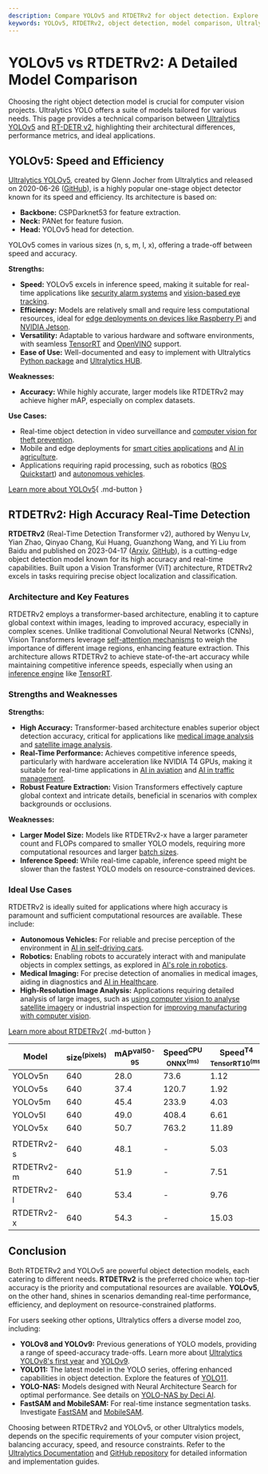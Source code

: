 ```yaml
---
description: Compare YOLOv5 and RTDETRv2 for object detection. Explore their architectures, performance metrics, strengths, and best use cases in computer vision.
keywords: YOLOv5, RTDETRv2, object detection, model comparison, Ultralytics, computer vision, machine learning, real-time detection, Vision Transformers, AI models
---
```


# YOLOv5 vs RTDETRv2: A Detailed Model Comparison

Choosing the right object detection model is crucial for computer vision projects. Ultralytics YOLO offers a suite of models tailored for various needs. This page provides a technical comparison between [Ultralytics YOLOv5](https://docs.ultralytics.com/models/yolov5/) and [RT-DETR v2](https://docs.ultralytics.com/models/rtdetr/), highlighting their architectural differences, performance metrics, and ideal applications.

<script async src="https://cdn.jsdelivr.net/npm/chart.js@3.9.1/dist/chart.min.js"></script>
<script defer src="../../javascript/benchmark.js"></script>

<canvas id="modelComparisonChart" width="1024" height="400" active-models='["YOLOv5", "RTDETRv2"]'></canvas>

## YOLOv5: Speed and Efficiency

[Ultralytics YOLOv5](https://docs.ultralytics.com/models/yolov5/), created by Glenn Jocher from Ultralytics and released on 2020-06-26 ([GitHub](https://github.com/ultralytics/yolov5)), is a highly popular one-stage object detector known for its speed and efficiency. Its architecture is based on:

- **Backbone:** CSPDarknet53 for feature extraction.
- **Neck:** PANet for feature fusion.
- **Head:** YOLOv5 head for detection.

YOLOv5 comes in various sizes (n, s, m, l, x), offering a trade-off between speed and accuracy.

**Strengths:**

- **Speed:** YOLOv5 excels in inference speed, making it suitable for real-time applications like [security alarm systems](https://docs.ultralytics.com/guides/security-alarm-system/) and [vision-based eye tracking](https://docs.ultralytics.com/guides/vision-eye/).
- **Efficiency:** Models are relatively small and require less computational resources, ideal for [edge deployments on devices like Raspberry Pi](https://docs.ultralytics.com/guides/raspberry-pi/) and [NVIDIA Jetson](https://docs.ultralytics.com/guides/nvidia-jetson/).
- **Versatility:** Adaptable to various hardware and software environments, with seamless [TensorRT](https://docs.ultralytics.com/integrations/tensorrt/) and [OpenVINO](https://docs.ultralytics.com/integrations/openvino/) support.
- **Ease of Use:** Well-documented and easy to implement with Ultralytics [Python package](https://pypi.org/project/ultralytics/) and [Ultralytics HUB](https://www.ultralytics.com/hub).

**Weaknesses:**

- **Accuracy:** While highly accurate, larger models like RTDETRv2 may achieve higher mAP, especially on complex datasets.

**Use Cases:**

- Real-time object detection in video surveillance and [computer vision for theft prevention](https://www.ultralytics.com/blog/computer-vision-for-theft-prevention-enhancing-security).
- Mobile and edge deployments for [smart cities applications](https://www.ultralytics.com/blog/computer-vision-ai-in-smart-cities) and [AI in agriculture](https://www.ultralytics.com/solutions/ai-in-agriculture).
- Applications requiring rapid processing, such as robotics ([ROS Quickstart](https://docs.ultralytics.com/guides/ros-quickstart/)) and [autonomous vehicles](https://www.ultralytics.com/solutions/ai-in-self-driving).

[Learn more about YOLOv5](https://docs.ultralytics.com/models/yolov5/){ .md-button }

## RTDETRv2: High Accuracy Real-Time Detection

**RTDETRv2** (Real-Time Detection Transformer v2), authored by Wenyu Lv, Yian Zhao, Qinyao Chang, Kui Huang, Guanzhong Wang, and Yi Liu from Baidu and published on 2023-04-17 ([Arxiv](https://arxiv.org/abs/2304.08069), [GitHub](https://github.com/lyuwenyu/RT-DETR/tree/main/rtdetrv2_pytorch)), is a cutting-edge object detection model known for its high accuracy and real-time capabilities. Built upon a Vision Transformer (ViT) architecture, RTDETRv2 excels in tasks requiring precise object localization and classification.

### Architecture and Key Features

RTDETRv2 employs a transformer-based architecture, enabling it to capture global context within images, leading to improved accuracy, especially in complex scenes. Unlike traditional Convolutional Neural Networks (CNNs), Vision Transformers leverage [self-attention mechanisms](https://www.ultralytics.com/glossary/self-attention) to weigh the importance of different image regions, enhancing feature extraction. This architecture allows RTDETRv2 to achieve state-of-the-art accuracy while maintaining competitive inference speeds, especially when using an [inference engine](https://www.ultralytics.com/glossary/inference-engine) like [TensorRT](https://www.ultralytics.com/glossary/tensorrt).

### Strengths and Weaknesses

**Strengths:**

- **High Accuracy:** Transformer-based architecture enables superior object detection accuracy, critical for applications like [medical image analysis](https://www.ultralytics.com/glossary/medical-image-analysis) and [satellite image analysis](https://www.ultralytics.com/blog/using-computer-vision-to-analyse-satellite-imagery).
- **Real-Time Performance:** Achieves competitive inference speeds, particularly with hardware acceleration like NVIDIA T4 GPUs, making it suitable for real-time applications in [AI in aviation](https://www.ultralytics.com/blog/ai-in-aviation-a-runway-to-smarter-airports) and [AI in traffic management](https://www.ultralytics.com/blog/ai-in-traffic-management-from-congestion-to-coordination).
- **Robust Feature Extraction:** Vision Transformers effectively capture global context and intricate details, beneficial in scenarios with complex backgrounds or occlusions.

**Weaknesses:**

- **Larger Model Size:** Models like RTDETRv2-x have a larger parameter count and FLOPs compared to smaller YOLO models, requiring more computational resources and larger [batch sizes](https://www.ultralytics.com/glossary/batch-size).
- **Inference Speed:** While real-time capable, inference speed might be slower than the fastest YOLO models on resource-constrained devices.

### Ideal Use Cases

RTDETRv2 is ideally suited for applications where high accuracy is paramount and sufficient computational resources are available. These include:

- **Autonomous Vehicles:** For reliable and precise perception of the environment in [AI in self-driving cars](https://www.ultralytics.com/solutions/ai-in-self-driving).
- **Robotics:** Enabling robots to accurately interact with and manipulate objects in complex settings, as explored in [AI's role in robotics](https://www.ultralytics.com/blog/from-algorithms-to-automation-ais-role-in-robotics).
- **Medical Imaging:** For precise detection of anomalies in medical images, aiding in diagnostics and [AI in Healthcare](https://www.ultralytics.com/solutions/ai-in-healthcare).
- **High-Resolution Image Analysis:** Applications requiring detailed analysis of large images, such as [using computer vision to analyse satellite imagery](https://www.ultralytics.com/blog/using-computer-vision-to-analyse-satellite-imagery) or industrial inspection for [improving manufacturing with computer vision](https://www.ultralytics.com/blog/improving-manufacturing-with-computer-vision).

[Learn more about RTDETRv2](https://docs.ultralytics.com/models/rtdetr/){ .md-button }

| Model      | size<sup>(pixels) | mAP<sup>val50-95 | Speed<sup>CPU ONNX<sup>(ms) | Speed<sup>T4 TensorRT10<sup>(ms) | params<sup>(M) | FLOPs<sup>(B) |
| ---------- | ----------------- | ---------------- | --------------------------- | -------------------------------- | -------------- | ------------- |
| YOLOv5n    | 640               | 28.0             | 73.6                        | 1.12                             | 2.6            | 7.7           |
| YOLOv5s    | 640               | 37.4             | 120.7                       | 1.92                             | 9.1            | 24.0          |
| YOLOv5m    | 640               | 45.4             | 233.9                       | 4.03                             | 25.1           | 64.2          |
| YOLOv5l    | 640               | 49.0             | 408.4                       | 6.61                             | 53.2           | 135.0         |
| YOLOv5x    | 640               | 50.7             | 763.2                       | 11.89                            | 97.2           | 246.4         |
|            |                   |                  |                             |                                  |                |               |
| RTDETRv2-s | 640               | 48.1             | -                           | 5.03                             | 20             | 60            |
| RTDETRv2-m | 640               | 51.9             | -                           | 7.51                             | 36             | 100           |
| RTDETRv2-l | 640               | 53.4             | -                           | 9.76                             | 42             | 136           |
| RTDETRv2-x | 640               | 54.3             | -                           | 15.03                            | 76             | 259           |

## Conclusion

Both RTDETRv2 and YOLOv5 are powerful object detection models, each catering to different needs. **RTDETRv2** is the preferred choice when top-tier accuracy is the priority and computational resources are available. **YOLOv5**, on the other hand, shines in scenarios demanding real-time performance, efficiency, and deployment on resource-constrained platforms.

For users seeking other options, Ultralytics offers a diverse model zoo, including:

- **YOLOv8 and YOLOv9:** Previous generations of YOLO models, providing a range of speed-accuracy trade-offs. Learn more about [Ultralytics YOLOv8's first year](https://www.ultralytics.com/blog/ultralytics-yolov8-turns-one-a-year-of-breakthroughs-and-innovations) and [YOLOv9](https://docs.ultralytics.com/models/yolov9/).
- **YOLO11:** The latest model in the YOLO series, offering enhanced capabilities in object detection. Explore the features of [YOLO11](https://docs.ultralytics.com/models/yolo11/).
- **YOLO-NAS:** Models designed with Neural Architecture Search for optimal performance. See details on [YOLO-NAS by Deci AI](https://docs.ultralytics.com/models/yolo-nas/).
- **FastSAM and MobileSAM:** For real-time instance segmentation tasks. Investigate [FastSAM](https://docs.ultralytics.com/models/fast-sam/) and [MobileSAM](https://docs.ultralytics.com/models/mobile-sam/).

Choosing between RTDETRv2 and YOLOv5, or other Ultralytics models, depends on the specific requirements of your computer vision project, balancing accuracy, speed, and resource constraints. Refer to the [Ultralytics Documentation](https://docs.ultralytics.com/models/) and [GitHub repository](https://github.com/ultralytics/ultralytics) for detailed information and implementation guides.